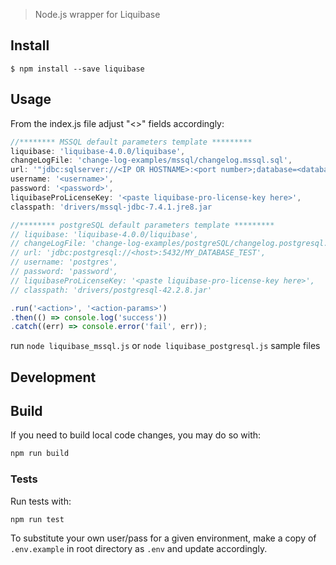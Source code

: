 > Node.js wrapper for Liquibase


## Install

```
$ npm install --save liquibase
```


## Usage
From the index.js file adjust "<>" fields accordingly:
```js
//******** MSSQL default parameters template *********
liquibase: 'liquibase-4.0.0/liquibase',
changeLogFile: 'change-log-examples/mssql/changelog.mssql.sql',
url: '"jdbc:sqlserver://<IP OR HOSTNAME>:<port number>;database=<database name>;"',
username: '<username>',
password: '<password>',
liquibaseProLicenseKey: '<paste liquibase-pro-license-key here>',
classpath: 'drivers/mssql-jdbc-7.4.1.jre8.jar
```

```js
//******** postgreSQL default parameters template *********
// liquibase: 'liquibase-4.0.0/liquibase',
// changeLogFile: 'change-log-examples/postgreSQL/changelog.postgresql.sql',
// url: 'jdbc:postgresql://<host>:5432/MY_DATABASE_TEST',
// username: 'postgres',
// password: 'password',
// liquibaseProLicenseKey: '<paste liquibase-pro-license-key here>',
// classpath: 'drivers/postgresql-42.2.8.jar'
```

```js
.run('<action>', '<action-params>')
.then(() => console.log('success'))
.catch((err) => console.error('fail', err));
```
run `node liquibase_mssql.js` or `node liquibase_postgresql.js` sample files

## Development
## Build
If you need to build local code changes, you may do so with:
```bash
npm run build
```

### Tests
Run tests with:
```shell
npm run test
```

To substitute your own user/pass for a given environment, make a copy of `.env.example` in root directory as `.env` and update accordingly.


